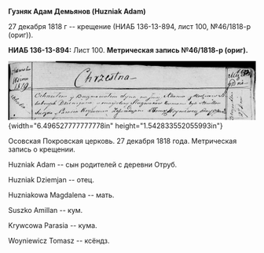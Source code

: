 **Гузняк Адам Демьянов (Huzniak Adam)**

27 декабря 1818 г -- крещение (НИАБ 136-13-894, лист 100, №46/1818-р
(ориг)).

**НИАБ 136-13-894:** Лист 100. **Метрическая запись №46/1818-р (ориг).**

![](./media/6efa874080c2aa393569bdd930ddcf702bf73be6.png){width="6.496527777777778in"
height="1.542833552055993in"}

Осовская Покровская церковь. 27 декабря 1818 года. Метрическая запись о
крещении.

Huzniak Adam -- сын родителей с деревни Отруб.

Huzniak Dziemjan -- отец.

Huzniakowa Magdalena -- мать.

Suszko Amillan -- кум.

Krywcowa Parasia -- кума.

Woyniewicz Tomasz -- ксёндз.
